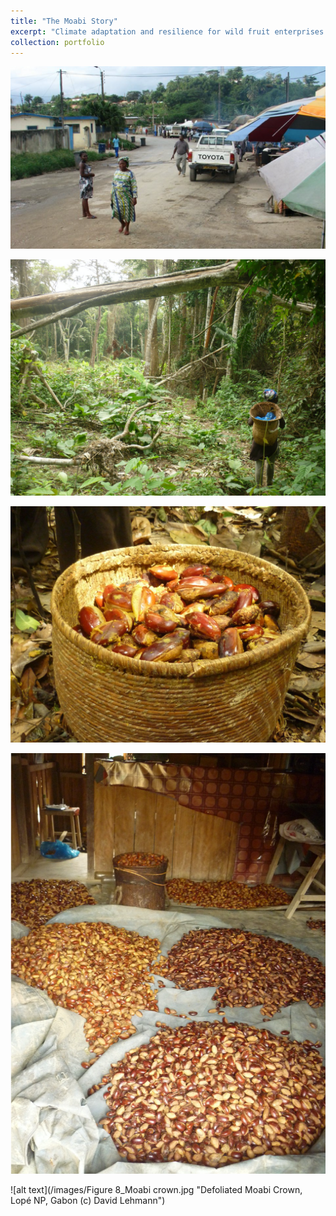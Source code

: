```yaml
---
title: "The Moabi Story"
excerpt: "Climate adaptation and resilience for wild fruit enterprises <br/><img src='/images/Moabi.png'>"
collection: portfolio
---
```


![](/images/gabon1.png)

![](/images/gabon2.png)

![](/images/gabon5.png)

![](/images/gabon7.png)

![alt text](/images/Figure 8_Moabi crown.jpg "Defoliated Moabi Crown, Lopé NP, Gabon (c) David Lehmann")




